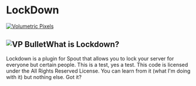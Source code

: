 LockDown
========

[![Volumetric Pixels][VP Logo]][VP Website]

![VP Bullet]What is Lockdown?
-----------------
Lockdown is a plugin for Spout that allows you to lock your server for everyone but certain people.
This is a test, yes a test. This code is licensed under the All Rights Reserved License. 
You can learn from it (what I'm doing with it) but nothing else. Got it?

[VP Logo]: http://www.hawnutor.org/image/zV5pfpD.png
[VP Website]: http://www.volumetricpixels.com/
[VP Bullet]: http://www.hawnutor.org/image/AkwOSAn.png
